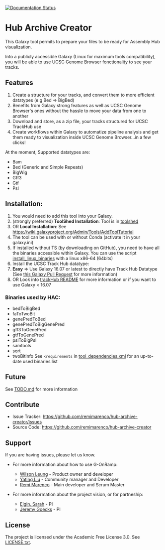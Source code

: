 [![Documentation Status](https://readthedocs.org/projects/g-onramp/badge/?version=documentation)](http://g-onramp.readthedocs.io/en/documentation/?badge=documentation)

# Hub Archive Creator
This Galaxy tool permits to prepare your files to be ready for Assembly Hub visualization.

Into a publicly accessible Galaxy (Linux for maximum tools compatibility), you will be able to use UCSC Genome Browser fonctionality to see your tracks.

## Features
1. Create a structure for your tracks, and convert them to more efficient datatypes (e.g Bed => BigBed)
2. Benefits from Galaxy strong features as well as UCSC Genome Browser's ones without the hassle to move your data from one to another
3. Download and store, as a zip file, your tracks structured for UCSC TrackHub use
4. Create workflows within Galaxy to automatize pipeline analysis and get them ready to visualization inside UCSC Genome Browser...in a few clicks!

At the moment, Supported datatypes are:
- Bam
- Bed (Generic and Simple Repeats)
- BigWig
- Gff3
- Gtf
- Psl

## Installation:
1. You would need to add this tool into your Galaxy.
  1. (strongly preferred) **ToolShed Installation**: Tool is in [toolshed](https://toolshed.g2.bx.psu.edu/view/rmarenco/hubarchivecreator/fb5e60d4d18a)
  2. OR **Local Installation**: See https://wiki.galaxyproject.org/Admin/Tools/AddToolTutorial
2. The tool can be used with or without Conda (activate it in your galaxy.ini)
3. If installed without TS (by downloading on GitHub), you need to have all the binaries accessible within Galaxy.
   You can use the script [install_linux_binaries](util/install_linux_binaries) with a linux x86-64 (64bits)
4. Install the UCSC Track Hub datatype:
  1. **Easy** => Use Galaxy 16.07 or latest to directly have Track Hub Datatype (See [this Galaxy Pull Request](https://github.com/galaxyproject/galaxy/pull/2348) for more information)
  2. OR Look into [trackHub README](trackHub/README.md) for more information or if you want to use Galaxy < 16.07

### Binaries used by HAC:
- bedToBigBed
- faToTwoBit
- genePredToBed
- genePredToBigGenePred
- gff3ToGenePred
- gtfToGenePred
- pslToBigPsl
- samtools
- sort
- twoBitInfo
See `<requirements` in [tool_dependencies.xml](tool_dependencies.xml) for an up-to-date used binaries list

## Future
See [TODO.md](todo.md) for more information

## Contribute

- Issue Tracker: https://github.com/remimarenco/hub-archive-creator/issues
- Source Code: https://github.com/remimarenco/hub-archive-creator

## Support

If you are having issues, please let us know.

- For more information about how to use G-OnRamp:
    - [Wilson Leung](wleung@wustl.edu) - Product owner and developer
    - [Yating Liu](yliu41@wustl.edu) - Community manager and Developer
    - [Remi Marenco](remimarenco@gmail.com) - Main developer and Scrum Master

- For more information about the project vision, or for partneship:
    - [Elgin, Sarah](selgin@wustl.edu) - PI
    - [Jeremy Goecks](jgoecks@gwu.edu) - PI
    
## License

The project is licensed under the Academic Free License 3.0. See [LICENSE.txt](LICENSE.txt).
